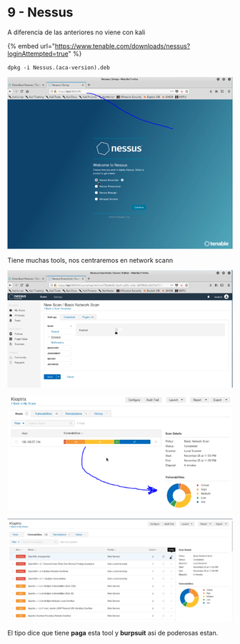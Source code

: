 # 9 - Nessus

A diferencia de las anteriores no viene con kali

{% embed url="https://www.tenable.com/downloads/nessus?loginAttempted=true" %}

```text
dpkg -i Nessus.(aca-version).deb
```

![](../../../.gitbook/assets/imagen%20%28221%29.png)

Tiene muchas tools, nos centraremos en network scann

![Posibilidad de schedule tasks](../../../.gitbook/assets/imagen%20%28224%29.png)

![Ejemplo de resultado](../../../.gitbook/assets/imagen%20%28223%29.png)

![](../../../.gitbook/assets/imagen%20%28227%29.png)



El tipo dice que tiene **paga** esta tool y **burpsuit** asi de poderosas estan.



